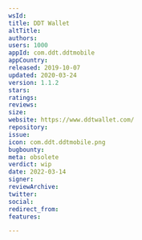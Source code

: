 ```yaml
---
wsId: 
title: DDT Wallet
altTitle: 
authors: 
users: 1000
appId: com.ddt.ddtmobile
appCountry: 
released: 2019-10-07
updated: 2020-03-24
version: 1.1.2
stars: 
ratings: 
reviews: 
size: 
website: https://www.ddtwallet.com/
repository: 
issue: 
icon: com.ddt.ddtmobile.png
bugbounty: 
meta: obsolete
verdict: wip
date: 2022-03-14
signer: 
reviewArchive: 
twitter: 
social: 
redirect_from: 
features: 

---
```


